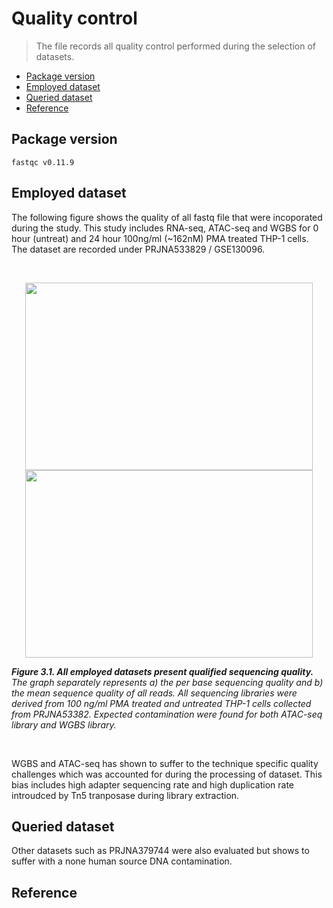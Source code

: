 # Quality control
> The file records all quality control performed during the selection of datasets.

* [Package version](#package-version)
* [Employed dataset](#employed-dataset)
* [Queried dataset](#queried-dataset)
* [Reference](#reference)

## Package version
`fastqc v0.11.9`


## Employed dataset

The following figure shows the quality of all fastq file that were incoporated during the study. This study includes RNA-seq, ATAC-seq and WGBS for 0 hour (untreat) and 24 hour 100ng/ml (~162nM) PMA treated THP-1 cells. The dataset are recorded under PRJNA533829 / GSE130096.

<br />
<p align="center">
  <img width="460" height="300" src="https://github.com/Yifan-bio/msc/blob/8580c17de235bce9403d6e215b2cba4cb634416f/Master/Image/Figure%200.1.A.png">
  <img width="460" height="300" src="https://github.com/Yifan-bio/msc/blob/8580c17de235bce9403d6e215b2cba4cb634416f/Master/Image/Figure%200.1.B.png">
</p>

_**Figure 3.1. All employed datasets present qualified sequencing quality.** The graph separately represents a) the per base sequencing quality and b) the mean sequence quality of all reads. All sequencing libraries were derived from 100 ng/ml PMA treated and untreated THP-1 cells collected from PRJNA53382. Expected contamination were found for both ATAC-seq library and WGBS library._

<br />

WGBS and ATAC-seq has shown to suffer to the technique specific quality challenges which was accounted for during the processing of dataset. This bias includes high adapter sequencing rate and high duplication rate introudced by Tn5 tranposase during library extraction. 

## Queried dataset

Other datasets such as PRJNA379744 were also evaluated but shows to suffer with a none human source DNA contamination.

## Reference

